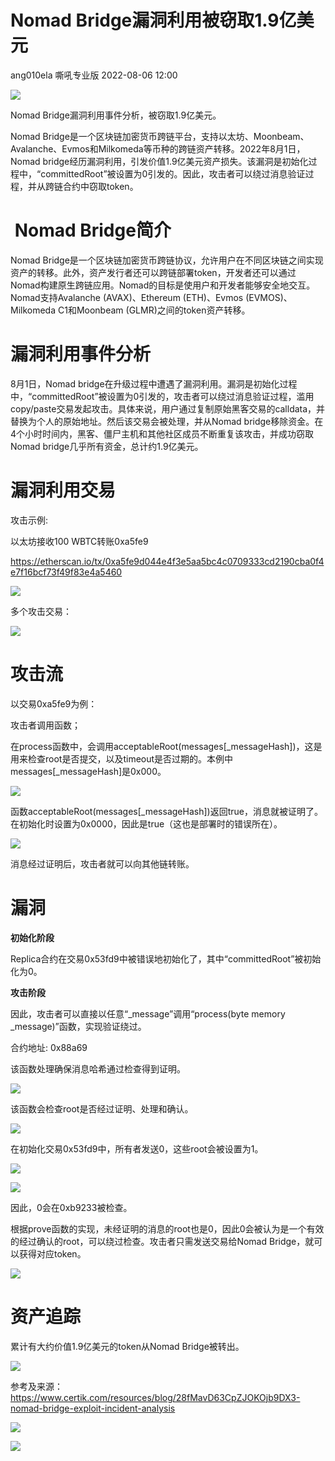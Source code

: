 #  Nomad Bridge漏洞利用被窃取1.9亿美元   
ang010ela  嘶吼专业版   2022-08-06 12:00  
  
![](https://mmbiz.qpic.cn/mmbiz_gif/wpkib3J60o297rwgIksvLibPOwR24tqI8dGRUah80YoBLjTBJgws2n0ibdvfvv3CCm0MIOHTAgKicmOB4UHUJ1hH5g/640?wx_fmt=gif "")  
  
Nomad Bridge漏洞利用事件分析，被窃取1.9亿美元。   
  
Nomad Bridge是一个区块链加密货币跨链平台，支持以太坊、Moonbeam、Avalanche、Evmos和Milkomeda等币种的跨链资产转移。2022年8月1日，Nomad bridge经历漏洞利用，引发价值1.9亿美元资产损失。该漏洞是初始化过程中，“committedRoot”被设置为0引发的。因此，攻击者可以绕过消息验证过程，并从跨链合约中窃取token。  
#  Nomad Bridge简介  
  
Nomad Bridge是一个区块链加密货币跨链协议，允许用户在不同区块链之间实现资产的转移。此外，资产发行者还可以跨链部署token，开发者还可以通过Nomad构建原生跨链应用。Nomad的目标是使用户和开发者能够安全地交互。Nomad支持Avalanche (AVAX)、Ethereum (ETH)、Evmos (EVMOS)、Milkomeda C1和Moonbeam (GLMR)之间的token资产转移。  
# 漏洞利用事件分析  
  
8月1日，Nomad bridge在升级过程中遭遇了漏洞利用。漏洞是初始化过程中，“committedRoot”被设置为0引发的，攻击者可以绕过消息验证过程，滥用copy/paste交易发起攻击。具体来说，用户通过复制原始黑客交易的calldata，并替换为个人的原始地址。然后该交易会被处理，并从Nomad bridge移除资金。在4个小时时间内，黑客、僵尸主机和其他社区成员不断重复该攻击，并成功窃取Nomad bridge几乎所有资金，总计约1.9亿美元。  
# 漏洞利用交易  
  
攻击示例:  
  
以太坊接收100 WBTC转账0xa5fe9  
  
https://etherscan.io/tx/0xa5fe9d044e4f3e5aa5bc4c0709333cd2190cba0f4e7f16bcf73f49f83e4a5460  
  
![](https://mmbiz.qpic.cn/sz_mmbiz_png/wpkib3J60o28P5BhVkNNtoXq2P77nHhySpRJJ8Uw4YmkZHYd7ONT4fSyYnOX81NHxLOYUUUBLbmPLVWvQMwarpA/640?wx_fmt=png "")  
  
多个攻击交易：  
  
![](https://mmbiz.qpic.cn/sz_mmbiz_png/wpkib3J60o28P5BhVkNNtoXq2P77nHhySjiatLDf4ZrIsMTGFg1wrCy6JX2dPUO1DVkwP61eJI9iaSf15c8uLSp3Q/640?wx_fmt=png "")  
# 攻击流  
  
以交易0xa5fe9为例：  
  
攻击者调用函数；   
  
在process函数中，会调用acceptableRoot(messages[_messageHash])，这是用来检查root是否提交，以及timeout是否过期的。本例中messages[_messageHash]是0x000。  
  
![](https://mmbiz.qpic.cn/sz_mmbiz_png/wpkib3J60o28P5BhVkNNtoXq2P77nHhyS5tDbVEhlWbRhsiabcom0bjqD2WnhNPmFvq2ecicSlUDhMH788SlWLFRg/640?wx_fmt=png "")  
  
函数acceptableRoot(messages[_messageHash])返回true，消息就被证明了。在初始化时设置为0x0000，因此是true（这也是部署时的错误所在）。  
  
![](https://mmbiz.qpic.cn/sz_mmbiz_png/wpkib3J60o28P5BhVkNNtoXq2P77nHhyScBEDibLNmQhUpEoCicyrPg00VUG7eCOtNiaWHO1v3RkmBDFO6AMlylgHw/640?wx_fmt=png "")  
  
消息经过证明后，攻击者就可以向其他链转账。  
# 漏洞  
  
**初始化阶段**  
  
Replica合约在交易0x53fd9中被错误地初始化了，其中“committedRoot”被初始化为0。  
  
**攻击阶段**  
  
因此，攻击者可以直接以任意“_message”调用“process(byte memory _message)”函数，实现验证绕过。  
  
合约地址: 0x88a69  
  
该函数处理确保消息哈希通过检查得到证明。  
  
![](https://mmbiz.qpic.cn/sz_mmbiz_png/wpkib3J60o28P5BhVkNNtoXq2P77nHhySf7x9iaQOjdre2YiaBSCrKfLWOw90ga9SrIVRibSGBUTHZCGpOnCffujjQ/640?wx_fmt=png "")  
  
该函数会检查root是否经过证明、处理和确认。  
  
![](https://mmbiz.qpic.cn/sz_mmbiz_png/wpkib3J60o28P5BhVkNNtoXq2P77nHhySvSAibMauGMv6VZnygfNzrLAnAvcBxWbqmgUuzNTm49YjJ3owGXgYLVw/640?wx_fmt=png "")  
  
在初始化交易0x53fd9中，所有者发送0，这些root会被设置为1。  
  
![](https://mmbiz.qpic.cn/sz_mmbiz_png/wpkib3J60o28P5BhVkNNtoXq2P77nHhySluCdX5icqeaDwC6JvraHYsLIbtBQQBiazcY37970Slu74yfuZcQQmWnQ/640?wx_fmt=png "")  
  
![](https://mmbiz.qpic.cn/sz_mmbiz_png/wpkib3J60o28P5BhVkNNtoXq2P77nHhySpTt9dLRq9AjdiaSiawwoGg0uibnCHkUia0hZMIRJzyGJ6ondCLsC0D7aOw/640?wx_fmt=png "")  
  
因此，0会在0xb9233被检查。  
  
根据prove函数的实现，未经证明的消息的root也是0，因此0会被认为是一个有效的经过确认的root，可以绕过检查。攻击者只需发送交易给Nomad Bridge，就可以获得对应token。  
  
![](https://mmbiz.qpic.cn/sz_mmbiz_png/wpkib3J60o28P5BhVkNNtoXq2P77nHhySo93tX6dKDa3c904Wj2PrKBqwgxuiaNkUaVtfC6XicZZNvEJVjagzAicbg/640?wx_fmt=png "")  
# 资产追踪  
  
累计有大约价值1.9亿美元的token从Nomad Bridge被转出。  
  
![](https://mmbiz.qpic.cn/sz_mmbiz_png/wpkib3J60o28P5BhVkNNtoXq2P77nHhySziaphQhBo1Ioibc7VWb0tMCg0Oaxvv9PKgicOpkCg1P6s9uKbsLicqeyQg/640?wx_fmt=png "")  
  
参考及来源：https://www.certik.com/resources/blog/28fMavD63CpZJOKOjb9DX3-nomad-bridge-exploit-incident-analysis  
  
![](https://mmbiz.qpic.cn/sz_mmbiz_png/wpkib3J60o28P5BhVkNNtoXq2P77nHhySaUiaPicLos1wu0pVF34CgsJe6CJ4ZRnWUkXCJkdDa0wn3leY4mQqD8cQ/640?wx_fmt=png "")  
  
![](https://mmbiz.qpic.cn/sz_mmbiz_png/wpkib3J60o28P5BhVkNNtoXq2P77nHhySwwBpQ4ZJgUBf7f7ibuGT0B3QbCe0fCfeEte6gUdrVxr4o52XTAEHCoA/640?wx_fmt=png "")  
  
